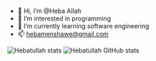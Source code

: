 - 👋 Hi, I’m @Heba Allah
- 👀 I’m interested in programming 
- 🌱 I’m currently learning software engineering 
- 📫 hebamenshawe@gmail.com

![Hebatullah stats](https://github-readme-stats.vercel.app/api?username=Hebaallah61&theme=codeSTACKr&show_icons=true)
![Hebatullah GitHub stats](https://github-readme-stats.vercel.app/api?username=Hebaallah61&show_icons=true&theme=codeSTACKr)

<!---
Hebaallah61/Hebaallah61 is a ✨ special ✨ repository because its `README.md` (this file) appears on your GitHub profile.
You can click the Preview link to take a look at your changes.
--->
